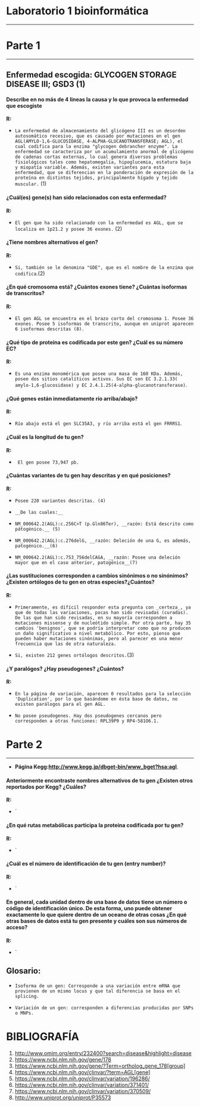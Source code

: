 # Laboratorio 1 bioinformática
----
# Parte 1

----

## Enfermedad escogida: GLYCOGEN STORAGE DISEASE III; GSD3 (1)

#### Describe en no más de 4 lineas la causa y lo que provoca la enfermedad que escogiste

__R:__

+ `La enfermedad de almacenamiento del glicógeno III es un desorden autosomático recesivo, que es causado por mutaciones en el gen AGL(AMYLO-1,6-GLUCOSIDASE, 4-ALPHA-GLUCANOTRANSFERASE; AGL), el cual codifica para la enzima "glycogen debrancher enzyme". La enfermedad se caracteriza por un acumulamiento anormal de glicógeno de cadenas cortas externas, lo cual genera diversos problemas fisiológicos tales como hepatomegalia, hipoglucemia, estatura baja y miopatía variable. Además, existen variantes para esta enfermedad, que se diferencian en la ponderación de expresión de la proteína en distintos tejidos, principalmente hígado y tejido muscular.` (1)

#### ¿Cuál(es) gene(s) han sido relacionados con esta enfermedad?


__R:__

+ `El gen que ha sido relacionado con la enfermedad es AGL, que se localiza en 1p21.2 y posee 36 exones.` (2) 

#### ¿Tiene nombres alternativos el gen?  
	
__R:__

+ `Si, también se le denomina "GDE", que es el nombre de la enzima que codifica`.(2)

#### ¿En qué cromosoma está? ¿Cuántos exones tiene? ¿Cuántas isoformas de transcritos?  

__R:__

+ `El gen AGL se encuentra en el brazo corto del cromosoma 1. Posee 36 exones. Posee 5 isoformas de transcrito, aunque en uniprot aparecen 6 isoformas descritas (8).`


#### ¿Qué tipo de proteina es codificada por este gen? ¿Cuál es su número EC?  


__R:__

+ `Es una enzima monomérica que posee una masa de 160 KDa. Además, posee dos sitios catalíticos activos. Sus EC son EC 3.2.1.33( amylo-1,6-glucosidase) y EC 2.4.1.25(4-alpha-glucanotransferase)`.

#### ¿Qué genes están inmediatamente río arriba/abajo?  

__R:__

+ `Río abajo está el gen SLC35A3, y río arriba está el gen FRRRS1`.

#### ¿Cuál es la longitud de tu gen?
	
__R:__

+ ` El gen posee 73,947 pb.`


#### ¿Cuántas variantes de tu gen hay descritas y en qué posiciones?  

__R:__

+ `Posee 220 variantes descritas. (4)`

 + `__De las cuales:__`
 + `NM_000642.2(AGL):c.256C>T (p.Gln86Ter), __razón: Está descrito como pátogénico.__ (5)`
 + `NM_000642.2(AGL):c.276delG, __razón: Deleción de una G, es además, patogénico.__(6)`
 + `NM_000642.2(AGL):c.753_756delCAGA, __razón: Posee una deleción mayor que en el caso anterior, patogénico__(7)`


#### ¿Las sustituciones corresponden a cambios sinónimos o no sinónimos?¿Existen ortólogos de tu gen en otras especies?¿Cuántos?

__R:__

+ `Primeramente, es difícil responder esta pregunta con _certeza_, ya que de todas las variaciones, pocas han sido revisadas (curadas). De las que han sido revisadas, en su mayoría corresponden a mutaciones missense y de nucleótido simple. Por otra parte, hay 35 cambios 'benignos', que se podría interpretar como que no producen un daño significativo a nivel metabólico. Por esto, pienso que pueden haber mutaciones sinónimas, pero al parecer en una menor frecuencia que las de otra naturaleza.`

+ `Si, existen 212 genes ortólogos descritos.`(3)

#### ¿Y paralógos? ¿Hay pseudogenes? ¿Cuántos?  

__R:__

+ `En la página de variación, aparecen 0 resultados para la selección 'Duplication', por lo que basándome en ésta base de datos, no existen parálogos para el gen AGL.` 

+ `No posee pseudogenes. Hay dos pseudogenes cercanos pero corresponden a otras funciones: RPL39P9 y RP4-581O6.1.`

# Parte 2

----

+ __Página Kegg:http://www.kegg.jp/dbget-bin/www_bget?hsa:agl__.


#### Anteriormente encontraste nombres alternativos de tu gen ¿Existen otros reportados por Kegg? ¿Cuáles?

__R:__

+ `

#### ¿En qué rutas metabólicas participa la proteina codificada por tu gen?  

__R:__

+ `

#### ¿Cuál es el número de identificación de tu gen (entry number)?  

__R:__

+ `

#### En general, cada unidad dentro de una base de datos tiene un número o código de identificación único. De esta forma, uno puede obtener exactamente lo que quiere dentro de un oceano de otras cosas ¿En qué otras bases de datos está tu gen presente y cuáles son sus números de acceso?  

__R:__

+ `



## __Glosario__:
- `Isoforma de un gen: Corresponde a una variación entre mRNA que provienen de un mismo locus y que tal diferencia se basa en el splicing.`

- `Variación de un gen: corresponden a diferencias producidas por SNPs o MNPs.`


# BIBLIOGRAFÍA

1) http://www.omim.org/entry/232400?search=disease&highlight=disease
2) https://www.ncbi.nlm.nih.gov/gene/178
3) https://www.ncbi.nlm.nih.gov/gene/?Term=ortholog_gene_178[group]
4) https://www.ncbi.nlm.nih.gov/clinvar/?term=AGL[gene]
5) https://www.ncbi.nlm.nih.gov/clinvar/variation/196286/
6) https://www.ncbi.nlm.nih.gov/clinvar/variation/371401/
7) https://www.ncbi.nlm.nih.gov/clinvar/variation/370509/
8) http://www.uniprot.org/uniprot/P35573
